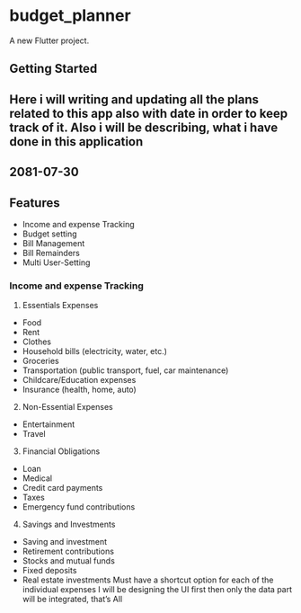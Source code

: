 # budget_planner

A new Flutter project.

## Getting Started

## Here i will writing and updating all the plans related to this app also with date in order to keep track of it. Also i will be describing, what i have done in this application 

## 2081-07-30

## Features
-	 Income and expense Tracking
-	 Budget setting
-	Bill Management
-	 Bill Remainders
-	 Multi User-Setting

### Income and expense Tracking

1. Essentials Expenses
-	Food
-	Rent
-	Clothes
-	Household bills (electricity, water, etc.)
-	Groceries
-	Transportation (public transport, fuel, car maintenance)
-	Childcare/Education expenses
-	Insurance (health, home, auto)
2. Non-Essential Expenses
-	Entertainment
-	Travel
3. Financial Obligations
-	Loan
-	Medical
-	Credit card payments
-	Taxes
-	Emergency fund contributions
4. Savings and Investments
-	Saving and investment
-	Retirement contributions
-	Stocks and mutual funds
-   Fixed deposits
-   Real estate investments
Must have a shortcut option for each of the individual expenses
I will be designing the UI first then only the data part will be integrated, that’s All

